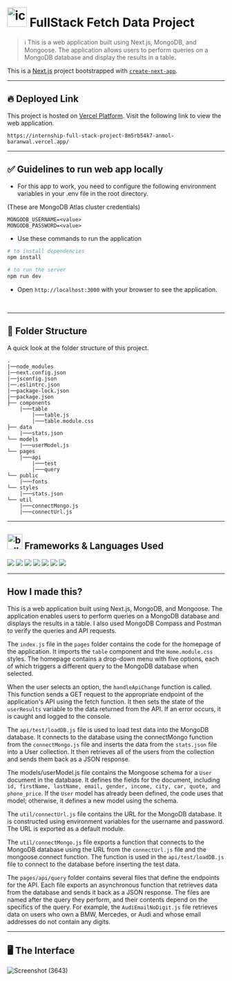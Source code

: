 
# <img src="https://user-images.githubusercontent.com/74038190/221857969-f37e1717-1470-4fe4-abb5-88b334cf64ea.png" alt="icon of todo list" width="45" /> FullStack Fetch Data Project

> :information_source: This is a web application built using Next.js, MongoDB, and Mongoose. The application allows users to perform queries on a MongoDB database and display the results in a table.

This is a [Next.js](https://nextjs.org/) project bootstrapped with [`create-next-app`](https://github.com/vercel/next.js/tree/canary/packages/create-next-app).

<hr>

## :fire: Deployed Link ##

This project is hosted on [Vercel Platform](https://vercel.com/). Visit the following link to view the web application.

```
https://internship-full-stack-project-8m5rb54k7-anmol-baranwal.vercel.app/
```
<hr>

## ✅ Guidelines to run web app locally

- For this app to work, you need to configure the following environment variables in your .env file in the root directory.

(These are MongoDB Atlas cluster credentials)

```
MONGODB_USERNAME=<value>
MONGODB_PASSWORD=<value>
```

- Use these commands to run the application

```bash
# to install dependencies 
npm install

# to run the server
npm run dev

```

- Open `http://localhost:3000` with your browser to see the application.

<br>

<hr>

## :open_file_folder: Folder Structure

A quick look at the folder structure of this project.

    .
    |──node_modules
    |──next.config.json
    |──jsconfig.json
    |──.eslintrc.json
    |──package-lock.json
    |──package.json
    ├── components
        |───table
            |───table.js
            |───table.module.css
    ├── data
        |───stats.json
    └── models
        |───userModel.js
    └── pages
        |───api
            |───test
            |───query
    └── public
        |───fonts
    └── styles
        |───stats.json
    └── util
        |───connectMongo.js
        |───connectUrl.js
    

<hr>

## <img src="https://user-images.githubusercontent.com/74038190/221857984-5bf77e81-6f65-4502-a7c8-f29a978efb3f.png" alt="bullseye" width="35" /> Frameworks & Languages Used
<img src="https://img.shields.io/badge/next.js-000000?style=for-the-badge&logo=nextdotjs&logoColor=white" /> <img src="https://img.shields.io/badge/Node.js-339933?style=for-the-badge&logo=nodedotjs&logoColor=white" />  <img src="https://img.shields.io/badge/Express.js-000000?style=for-the-badge&logo=express&logoColor=white" />
<img src="https://img.shields.io/badge/JavaScript-323330?style=for-the-badge&logo=javascript&logoColor=F7DF1E" />
<img src="https://img.shields.io/badge/MongoDB-4EA94B?style=for-the-badge&logo=mongodb&logoColor=white" />
<img src="https://img.shields.io/badge/CSS3-1572B6?style=for-the-badge&logo=css3&logoColor=white" />
<img src="https://img.shields.io/badge/Postman-FF6C37?style=for-the-badge&logo=Postman&logoColor=white" />

<hr>

## How I made this?

This is a web application built using Next.js, MongoDB, and Mongoose. The application enables users to perform queries on a MongoDB database and displays the results in a table. I also used MongoDB Compass and Postman to verify the queries and API requests.

The `index.js` file in the `pages` folder contains the code for the homepage of the application. It imports the `table` component and the `Home.module.css` styles. The homepage contains a drop-down menu with five options, each of which triggers a different query to the MongoDB database when selected.

When the user selects an option, the `handleApiChange` function is called. This function sends a GET request to the appropriate endpoint of the application's API using the fetch function. It then sets the state of the `userResults` variable to the data returned from the API. If an error occurs, it is caught and logged to the console.

The `api/test/loadDB.js` file is used to load test data into the MongoDB database. It connects to the database using the connectMongo function from the `connectMongo.js` file and inserts the data from the `stats.json` file into a User collection. It then retrieves all of the users from the collection and sends them back as a JSON response.

The models/userModel.js file contains the Mongoose schema for a `User` document in the database. It defines the fields for the document, including `id, firstName, lastName, email, gender, income, city, car, quote, and phone_price`. If the `User` model has already been defined, the code uses that model; otherwise, it defines a new model using the schema.

The `util/connectUrl.js` file contains the URL for the MongoDB database. It is constructed using environment variables for the username and password. The URL is exported as a default module.

The `util/connectMongo.js` file exports a function that connects to the MongoDB database using the URL from the `connectUrl.js` file and the mongoose.connect function. The function is used in the `api/test/loadDB.js` file to connect to the database before inserting the test data.

The `pages/api/query` folder contains several files that define the endpoints for the API. Each file exports an asynchronous function that retrieves data from the database and sends it back as a JSON response. The files are named after the query they perform, and their contents depend on the specifics of the query. For example, the `AudiEmailNoDigit.js` file retrieves data on users who own a BMW, Mercedes, or Audi and whose email addresses do not contain any digits.

<hr>

## 🖥️ The Interface

![Screenshot (3643)](https://user-images.githubusercontent.com/74038190/234667279-1f295485-4fe2-4b7b-a081-9306b3aa8469.png)


<!-- ## Getting Started

First, run the development server:

```bash
npm run dev
# or
yarn dev
# or
pnpm dev
```

Open [http://localhost:3000](http://localhost:3000) with your browser to see the result.

You can start editing the page by modifying `pages/index.js`. The page auto-updates as you edit the file.

[API routes](https://nextjs.org/docs/api-routes/introduction) can be accessed on [http://localhost:3000/api/hello](http://localhost:3000/api/hello). This endpoint can be edited in `pages/api/hello.js`.

The `pages/api` directory is mapped to `/api/*`. Files in this directory are treated as [API routes](https://nextjs.org/docs/api-routes/introduction) instead of React pages.

This project uses [`next/font`](https://nextjs.org/docs/basic-features/font-optimization) to automatically optimize and load Inter, a custom Google Font.

## Learn More

To learn more about Next.js, take a look at the following resources:

- [Next.js Documentation](https://nextjs.org/docs) - learn about Next.js features and API.
- [Learn Next.js](https://nextjs.org/learn) - an interactive Next.js tutorial.

You can check out [the Next.js GitHub repository](https://github.com/vercel/next.js/) - your feedback and contributions are welcome!
 -->
